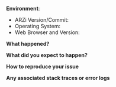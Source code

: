 <!--
If this is a bug report please fill out the template below.

If this is a feature request please describe the behavior that you'd like to see.
-->

**Environment**:

- ARZi Version/Commit:
- Operating System:
- Web Browser and Version:

**What happened?**

**What did you expect to happen?**

**How to reproduce your issue**

**Any associated stack traces or error logs**

